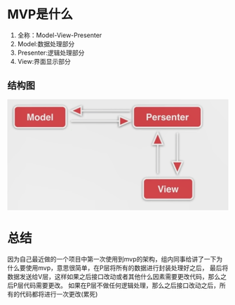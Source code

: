 # MVP是什么
1. 全称：Model-View-Presenter
2. Model:数据处理部分
3. Presenter:逻辑处理部分
4. View:界面显示部分

## 结构图
![结构图](https://github.com/baijiangLai/Android-Demo/blob/master/images/mvp/mvp.png)


# 总结
因为自己最近做的一个项目中第一次使用到mvp的架构，组内同事给讲了一下为什么要使用mvp，意思很简单，在P层将所有的数据进行封装处理好之后，
最后将数据发送给V层，这样如果之后接口改动或者其他什么因素需要更改代码，那么之后P层代码需要更改。
如果在P层不做任何逻辑处理，那么之后接口改动之后，所有的代码都将进行一次更改(累死)